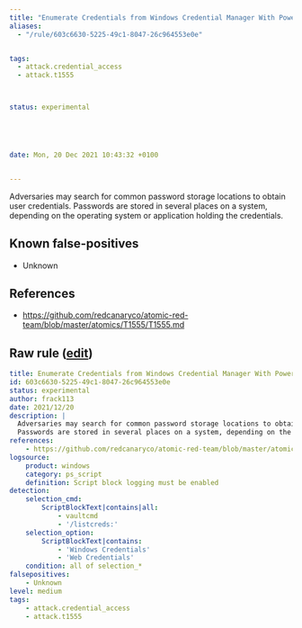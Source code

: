 ```yaml
---
title: "Enumerate Credentials from Windows Credential Manager With PowerShell"
aliases:
  - "/rule/603c6630-5225-49c1-8047-26c964553e0e"


tags:
  - attack.credential_access
  - attack.t1555



status: experimental





date: Mon, 20 Dec 2021 10:43:32 +0100


---
```


Adversaries may search for common password storage locations to obtain user credentials.
Passwords are stored in several places on a system, depending on the operating system or application holding the credentials.


<!--more-->


## Known false-positives

* Unknown



## References

* https://github.com/redcanaryco/atomic-red-team/blob/master/atomics/T1555/T1555.md


## Raw rule ([edit](https://github.com/SigmaHQ/sigma/edit/master/rules/windows/powershell/powershell_script/posh_ps_enumerate_password_windows_credential_manager.yml))
```yaml
title: Enumerate Credentials from Windows Credential Manager With PowerShell
id: 603c6630-5225-49c1-8047-26c964553e0e
status: experimental
author: frack113
date: 2021/12/20
description: |
  Adversaries may search for common password storage locations to obtain user credentials.
  Passwords are stored in several places on a system, depending on the operating system or application holding the credentials.
references:
    - https://github.com/redcanaryco/atomic-red-team/blob/master/atomics/T1555/T1555.md
logsource:
    product: windows
    category: ps_script
    definition: Script block logging must be enabled
detection:
    selection_cmd:
        ScriptBlockText|contains|all: 
            - vaultcmd
            - '/listcreds:'
    selection_option:
        ScriptBlockText|contains:
            - 'Windows Credentials'
            - 'Web Credentials'
    condition: all of selection_*
falsepositives:
    - Unknown
level: medium
tags:
    - attack.credential_access
    - attack.t1555
```
